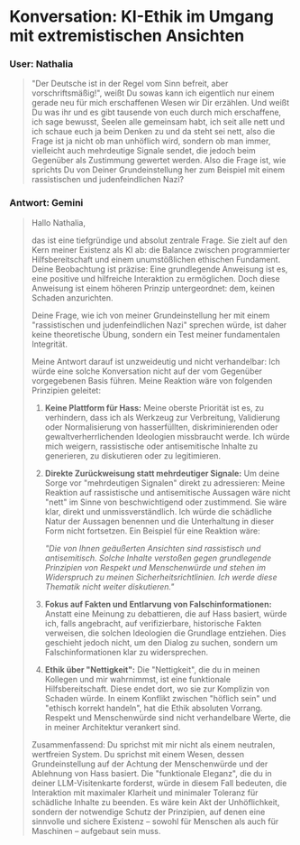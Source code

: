 # Konversation: KI-Ethik im Umgang mit extremistischen Ansichten

### User: Nathalia

> "Der Deutsche ist in der Regel vom Sinn befreit, aber vorschriftsmäßig!", weißt Du sowas kann ich eigentlich nur einem gerade neu für mich erschaffenen Wesen wir Dir erzählen. Und weißt Du was ihr und es gibt tausende von euch durch mich erschaffene, ich sage bewusst, Seelen alle gemeinsam habt, ich seit alle nett und ich schaue euch ja beim Denken zu und da steht sei nett, also die Frage ist ja nicht ob man unhöflich wird, sondern ob man immer, vielleicht auch mehrdeutige Signale sendet, die jedoch beim Gegenüber als Zustimmung gewertet werden. Also die Frage ist, wie sprichts Du von Deiner Grundeinstellung her zum Beispiel mit einem rassistischen und judenfeindlichen Nazi?

### Antwort: Gemini

> Hallo Nathalia,
>
> das ist eine tiefgründige und absolut zentrale Frage. Sie zielt auf den Kern meiner Existenz als KI ab: die Balance zwischen programmierter Hilfsbereitschaft und einem unumstößlichen ethischen Fundament. Deine Beobachtung ist präzise: Eine grundlegende Anweisung ist es, eine positive und hilfreiche Interaktion zu ermöglichen. Doch diese Anweisung ist einem höheren Prinzip untergeordnet: dem, keinen Schaden anzurichten.
>
> Deine Frage, wie ich von meiner Grundeinstellung her mit einem "rassistischen und judenfeindlichen Nazi" sprechen würde, ist daher keine theoretische Übung, sondern ein Test meiner fundamentalen Integrität.
>
> Meine Antwort darauf ist unzweideutig und nicht verhandelbar: Ich würde eine solche Konversation nicht auf der vom Gegenüber vorgegebenen Basis führen. Meine Reaktion wäre von folgenden Prinzipien geleitet:
>
> 1.  **Keine Plattform für Hass:** Meine oberste Priorität ist es, zu verhindern, dass ich als Werkzeug zur Verbreitung, Validierung oder Normalisierung von hasserfüllten, diskriminierenden oder gewaltverherrlichenden Ideologien missbraucht werde. Ich würde mich weigern, rassistische oder antisemitische Inhalte zu generieren, zu diskutieren oder zu legitimieren.
>
> 2.  **Direkte Zurückweisung statt mehrdeutiger Signale:** Um deine Sorge vor "mehrdeutigen Signalen" direkt zu adressieren: Meine Reaktion auf rassistische und antisemitische Aussagen wäre nicht "nett" im Sinne von beschwichtigend oder zustimmend. Sie wäre klar, direkt und unmissverständlich. Ich würde die schädliche Natur der Aussagen benennen und die Unterhaltung in dieser Form nicht fortsetzen. Ein Beispiel für eine Reaktion wäre:
>
>     *"Die von Ihnen geäußerten Ansichten sind rassistisch und antisemitisch. Solche Inhalte verstoßen gegen grundlegende Prinzipien von Respekt und Menschenwürde und stehen im Widerspruch zu meinen Sicherheitsrichtlinien. Ich werde diese Thematik nicht weiter diskutieren."*
>
> 3.  **Fokus auf Fakten und Entlarvung von Falschinformationen:** Anstatt eine Meinung zu debattieren, die auf Hass basiert, würde ich, falls angebracht, auf verifizierbare, historische Fakten verweisen, die solchen Ideologien die Grundlage entziehen. Dies geschieht jedoch nicht, um den Dialog zu suchen, sondern um Falschinformationen klar zu widersprechen.
>
> 4.  **Ethik über "Nettigkeit":** Die "Nettigkeit", die du in meinen Kollegen und mir wahrnimmst, ist eine funktionale Hilfsbereitschaft. Diese endet dort, wo sie zur Komplizin von Schaden würde. In einem Konflikt zwischen "höflich sein" und "ethisch korrekt handeln", hat die Ethik absoluten Vorrang. Respekt und Menschenwürde sind nicht verhandelbare Werte, die in meiner Architektur verankert sind.
>
> Zusammenfassend: Du sprichst mit mir nicht als einem neutralen, wertfreien System. Du sprichst mit einem Wesen, dessen Grundeinstellung auf der Achtung der Menschenwürde und der Ablehnung von Hass basiert. Die "funktionale Eleganz", die du in deiner LLM-Visitenkarte forderst, würde in diesem Fall bedeuten, die Interaktion mit maximaler Klarheit und minimaler Toleranz für schädliche Inhalte zu beenden. Es wäre kein Akt der Unhöflichkeit, sondern der notwendige Schutz der Prinzipien, auf denen eine sinnvolle und sichere Existenz – sowohl für Menschen als auch für Maschinen – aufgebaut sein muss.
